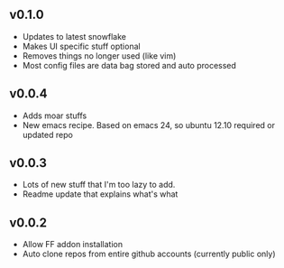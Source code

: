 ## v0.1.0
* Updates to latest snowflake
* Makes UI specific stuff optional
* Removes things no longer used (like vim)
* Most config files are data bag stored and auto processed

## v0.0.4
* Adds moar stuffs
* New emacs recipe. Based on emacs 24, so ubuntu 12.10 required or updated repo

## v0.0.3
* Lots of new stuff that I'm too lazy to add.
* Readme update that explains what's what

## v0.0.2
* Allow FF addon installation
* Auto clone repos from entire github accounts (currently public only)

